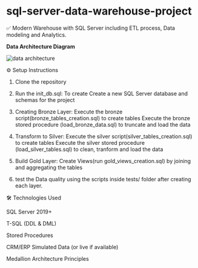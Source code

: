 # sql-server-data-warehouse-project
✅ Modern Warehouse with SQL Server including ETL process, Data modeling and Analytics.

**Data Architecture Diagram**

![data architecture](https://github.com/user-attachments/assets/622e7a07-f373-471c-aab0-229a0c306bee)



⚙️ Setup Instructions

1. Clone the repository

2. Run the init_db.sql: To create Create a new SQL Server database and schemas for the project

3. Creating Bronze Layer:
   Execute the bronze script(bronze_tables_creation.sql) to create tables
   Execute the bronze stored procedure (load_bronze_data.sql) to truncate and load the data

4. Transform to Silver:
   Execute the silver script(silver_tables_creation.sql) to create tables
   Execute the silver stored procedure (load_silver_tables.sql) to clean, tranform and load the data
   
5. Build Gold Layer: Create Views(run gold_views_creation.sql) by joining and aggregating the tables
  
6. test the Data quality using the scripts inside tests/ folder after creating each layer.


🛠️ Technologies Used

SQL Server 2019+

T-SQL (DDL & DML)

Stored Procedures

CRM/ERP Simulated Data (or live if available)

Medallion Architecture Principles
